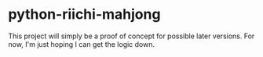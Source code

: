 # python-riichi-mahjong

This project will simply be a proof of concept for possible later versions. For now, I'm just hoping I can get the logic down.

